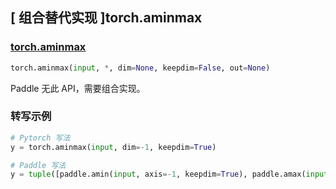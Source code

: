 ## [ 组合替代实现 ]torch.aminmax

### [torch.aminmax](https://pytorch.org/docs/stable/generated/torch.aminmax.html#torch.aminmax)

```python
torch.aminmax(input, *, dim=None, keepdim=False, out=None)
```
Paddle 无此 API，需要组合实现。

### 转写示例

```python
# Pytorch 写法
y = torch.aminmax(input, dim=-1, keepdim=True)

# Paddle 写法
y = tuple([paddle.amin(input, axis=-1, keepdim=True), paddle.amax(input, axis=-1, keepdim=True)])
```
